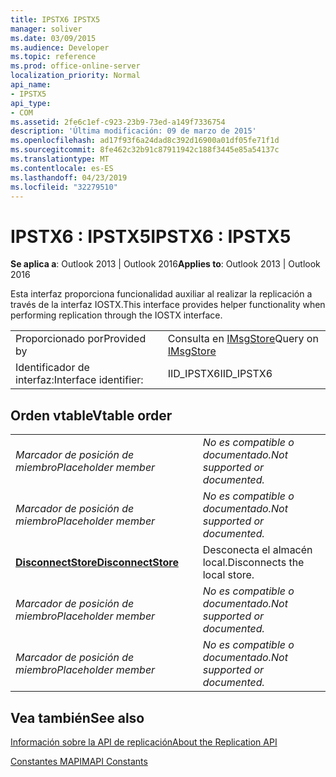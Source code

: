 ```yaml
---
title: IPSTX6 IPSTX5
manager: soliver
ms.date: 03/09/2015
ms.audience: Developer
ms.topic: reference
ms.prod: office-online-server
localization_priority: Normal
api_name:
- IPSTX5
api_type:
- COM
ms.assetid: 2fe6c1ef-c923-23b9-73ed-a149f7336754
description: 'Última modificación: 09 de marzo de 2015'
ms.openlocfilehash: ad17f93f6a24dad8c392d16900a01df05fe71f1d
ms.sourcegitcommit: 8fe462c32b91c87911942c188f3445e85a54137c
ms.translationtype: MT
ms.contentlocale: es-ES
ms.lasthandoff: 04/23/2019
ms.locfileid: "32279510"
---
```

# <a name="ipstx6--ipstx5"></a><span data-ttu-id="cefd4-103">IPSTX6 : IPSTX5</span><span class="sxs-lookup"><span data-stu-id="cefd4-103">IPSTX6 : IPSTX5</span></span>

  
  
<span data-ttu-id="cefd4-104">**Se aplica a**: Outlook 2013 | Outlook 2016</span><span class="sxs-lookup"><span data-stu-id="cefd4-104">**Applies to**: Outlook 2013 | Outlook 2016</span></span> 
  
<span data-ttu-id="cefd4-105">Esta interfaz proporciona funcionalidad auxiliar al realizar la replicación a través de la interfaz IOSTX.</span><span class="sxs-lookup"><span data-stu-id="cefd4-105">This interface provides helper functionality when performing replication through the IOSTX interface.</span></span>
  
|||
|:-----|:-----|
|<span data-ttu-id="cefd4-106">Proporcionado por</span><span class="sxs-lookup"><span data-stu-id="cefd4-106">Provided by</span></span>  <br/> |<span data-ttu-id="cefd4-107">Consulta en [IMsgStore](imsgstoreimapiprop.md)</span><span class="sxs-lookup"><span data-stu-id="cefd4-107">Query on [IMsgStore](imsgstoreimapiprop.md)</span></span> <br/> |
|<span data-ttu-id="cefd4-108">Identificador de interfaz:</span><span class="sxs-lookup"><span data-stu-id="cefd4-108">Interface identifier:</span></span>  <br/> |<span data-ttu-id="cefd4-109">IID_IPSTX6</span><span class="sxs-lookup"><span data-stu-id="cefd4-109">IID_IPSTX6</span></span>  <br/> |
   
## <a name="vtable-order"></a><span data-ttu-id="cefd4-110">Orden vtable</span><span class="sxs-lookup"><span data-stu-id="cefd4-110">Vtable order</span></span>

|||
|:-----|:-----|
| <span data-ttu-id="cefd4-111">*Marcador de posición de miembro*</span><span class="sxs-lookup"><span data-stu-id="cefd4-111">*Placeholder member*</span></span>  <br/> | <span data-ttu-id="cefd4-112">*No es compatible o documentado.*</span><span class="sxs-lookup"><span data-stu-id="cefd4-112">*Not supported or documented.*</span></span>  <br/> |
| <span data-ttu-id="cefd4-113">*Marcador de posición de miembro*</span><span class="sxs-lookup"><span data-stu-id="cefd4-113">*Placeholder member*</span></span>  <br/> | <span data-ttu-id="cefd4-114">*No es compatible o documentado.*</span><span class="sxs-lookup"><span data-stu-id="cefd4-114">*Not supported or documented.*</span></span>  <br/> |
|<span data-ttu-id="cefd4-115">**[DisconnectStore](ipstx6-disconnectstore.md)**</span><span class="sxs-lookup"><span data-stu-id="cefd4-115">**[DisconnectStore](ipstx6-disconnectstore.md)**</span></span> <br/> |<span data-ttu-id="cefd4-116">Desconecta el almacén local.</span><span class="sxs-lookup"><span data-stu-id="cefd4-116">Disconnects the local store.</span></span>  <br/> |
| <span data-ttu-id="cefd4-117">*Marcador de posición de miembro*</span><span class="sxs-lookup"><span data-stu-id="cefd4-117">*Placeholder member*</span></span>  <br/> | <span data-ttu-id="cefd4-118">*No es compatible o documentado.*</span><span class="sxs-lookup"><span data-stu-id="cefd4-118">*Not supported or documented.*</span></span>  <br/> |
| <span data-ttu-id="cefd4-119">*Marcador de posición de miembro*</span><span class="sxs-lookup"><span data-stu-id="cefd4-119">*Placeholder member*</span></span>  <br/> | <span data-ttu-id="cefd4-120">*No es compatible o documentado.*</span><span class="sxs-lookup"><span data-stu-id="cefd4-120">*Not supported or documented.*</span></span>  <br/> |
   
## <a name="see-also"></a><span data-ttu-id="cefd4-121">Vea también</span><span class="sxs-lookup"><span data-stu-id="cefd4-121">See also</span></span>



[<span data-ttu-id="cefd4-122">Información sobre la API de replicación</span><span class="sxs-lookup"><span data-stu-id="cefd4-122">About the Replication API</span></span>](about-the-replication-api.md)
  
[<span data-ttu-id="cefd4-123">Constantes MAPI</span><span class="sxs-lookup"><span data-stu-id="cefd4-123">MAPI Constants</span></span>](mapi-constants.md)

